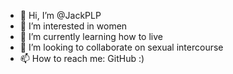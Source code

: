 - 👋 Hi, I’m @JackPLP
- 👀 I’m interested in women
- 🌱 I’m currently learning how to live
- 💞️ I’m looking to collaborate on sexual intercourse
- 📫 How to reach me: GitHub :)

<!---
JackPLP/JackPLP is a ✨ special ✨ repository because its `README.md` (this file) appears on your GitHub profile.
You can click the Preview link to take a look at your changes.
--->
